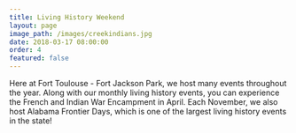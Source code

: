 ```yaml
---
title: Living History Weekend
layout: page
image_path: /images/creekindians.jpg
date: 2018-03-17 08:00:00
order: 4
featured: false
---
```



Here at Fort Toulouse - Fort Jackson Park, we host many events throughout the year. Along with our monthly living history events, you can experience the French and Indian War Encampment in April. Each November, we also host Alabama Frontier Days, which is one of the largest living history events in the state!